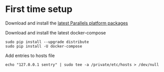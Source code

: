 # First time setup

Download and install the [latest Parallels platform packages](http://www.parallels.com/)

Download and install the latest docker-compose
```
sudo pip install --upgrade distribute
sudo pip install -U docker-compose
```

Add entries to hosts file
```
echo "127.0.0.1 sentry" | sudo tee -a /private/etc/hosts > /dev/null
```
